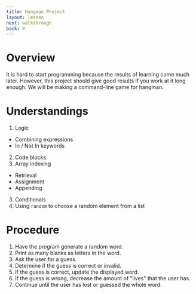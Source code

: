 ```yaml
---
title: Hangman Project
layout: lesson
next: walkthrough
back: #
---
```


# Overview

It is hard to start programming because the results of learning come much later. However, this project should give good results if you work at it long enough. We will be making a command-line game for hangman.

# Understandings

1. Logic
  - Combining expressions
  - In / Not In keywords
2. Code blocks
2. Array indexing
  - Retrieval
  - Assignment
  - Appending
3. Conditionals
4. Using ```random``` to choose a random element from a list


# Procedure

1. Have the program generate a random word. 
2. Print as many blanks as letters in the word. 
3. Ask the user for a guess. 
4. Determine if the guess is correct or invalid. 
5. If the guess is correct, update the displayed word. 
6. If the guess is wrong, decrease the amount of "lives" that the user has.
7. Continue until the user has lost or guessed the whole word.

